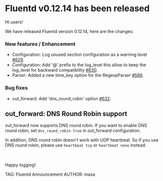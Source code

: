 # Fluentd v0.12.14 has been released

Hi users!

We have released Fluentd version 0.12.14, here are the changes:

### New features / Enhancement

* Configuration: Log unused section configuration as a warning level [#629](https://github.com/fluent/fluentd/pull/629).
* Configuration: Add '@' prefix to the log\_level this allow to keep the log\_level for backward compatibility [#630](https://github.com/fluent/fluentd/pull/630).
* Parser: Added a new time\_key option for the RegexpParser [#588](https://github.com/fluent/fluentd/pull/588).

### Bug fixes

* out\_forward: Add 'dns\_round\_robin' option [#632](https://github.com/fluent/fluentd/pull/632).

## out\_forward: DNS Round Robin support

out\_forward now supports DNS round robin. If you want to enable DNS round robin,
set `dns_round_robin true` in out\_forward configuration.

In addition, DNS round robin doesn't work with UDP heartbeat.
So if you use DNS round robin, please use `heartbeat tcp` or `heartbeat none` instead.

<br />
<br />
Happy logging!


TAG: Fluentd Announcement
AUTHOR: masa
